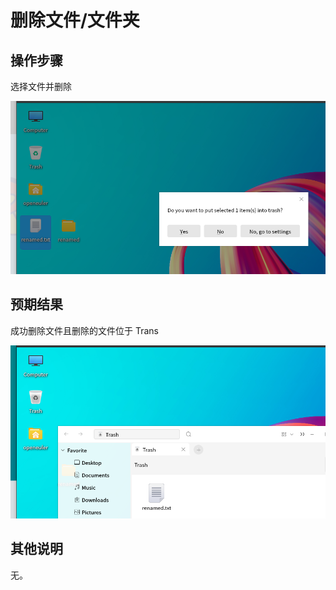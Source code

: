 # 删除文件/文件夹

## 操作步骤
选择文件并删除

![删除文件-文件夹-1](./img/删除文件-文件夹-1.png)

## 预期结果

成功删除文件且删除的文件位于 Trans

![删除文件-文件夹-2](./img/删除文件-文件夹-2.png)

## 其他说明
无。

